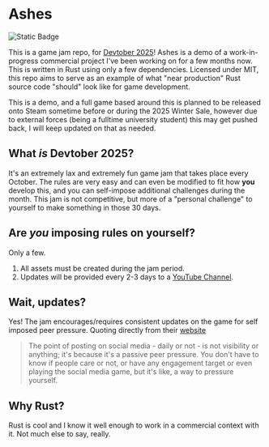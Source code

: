 # Ashes

![Static Badge](https://img.shields.io/badge/Built_with-Rust-orange?logo=rust&logoColor=%23FFFFFF)

This is a game jam repo, for [Devtober 2025](https://itch.io/jam/devtober-2025)! Ashes is a demo of a work-in-progress commercial project I've been working on for a few months now. This is written in Rust using only a few dependencies. Licensed under MIT, this repo aims to serve as an example of what "near production" Rust source code "should" look like for game development.

This is a demo, and a full game based around this is planned to be released onto Steam sometime before or during the 2025 Winter Sale, however due to external forces (being a fulltime university student) this may get pushed back, I will keep updated on that as needed.

## What *is* Devtober 2025?

It's an extremely lax and extremely fun game jam that takes place every October. The rules are very easy and can even be modified to fit how **you** develop this, and you can self-impose additional challenges during the month. This jam is not competitive, but more of a "personal challenge" to yourself to make something in those 30 days.

## Are *you* imposing rules on yourself?

Only a few.

1. All assets must be created during the jam period.
2. Updates will be provided every 2-3 days to a [YouTube Channel]().

## Wait, updates?

Yes! The jam encourages/requires consistent updates on the game for self imposed peer pressure. Quoting directly from their [website](https://itch.io/jam/devtober-2025)

> The point of posting on social media - daily or not - is not visibility or anything; it's because it's a passive peer pressure. You don't have to know if people care or not, or have any engagement target or even playing the social media game, but it's like, a way to pressure yourself.

## Why Rust?

Rust is cool and I know it well enough to work in a commercial context with it. Not much else to say, really.

